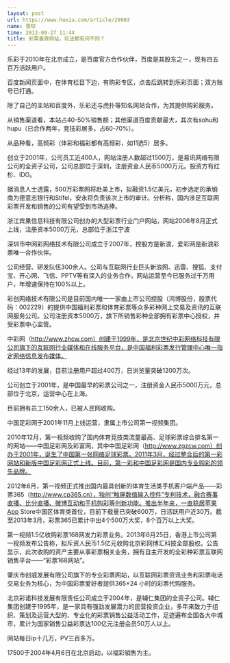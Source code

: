 ```yaml
---
layout: post
url: https://www.huxiu.com/article/20903
name: 雪球
time: 2013-09-27 11:44
title: 彩票垂直网站，玩法都有何不同？
---
```

乐彩于2010年在北京成立，是百度官方合作伙伴，百度是其股东之一，现有四五百万活跃用户。

百度新闻页面中，在体育栏目下边，有购彩专区，点击后跳转到乐彩页面；双方账号已打通。

除了自己的主站和百度外，乐彩还与虎扑等知名网站合作，为其提供购彩服务。

从销售渠道看，本站占40-50%销售额；其他渠道百度贡献最大，其次有sohu和hupu（已合作两年，竞技彩居多，占60-70%）。

从品种看，高频彩（体彩和福彩都有高频彩，如11选5）居多。

创立于2001年，公司员工近400人，网站注册人数超过1500万，是易讯网络有限公司的全资子公司，公司总部位于深圳，注册资金人民币5000万元。投资方有红杉、IDG。

据消息人士透露，500万彩票网将赴美上市，拟融资1.5亿美元，初步选定的承销商为德意志银行和Stifel，安永将负责该次上市的审计。分析称，国内涉足互联网彩票开发和销售的公司有望受到市场追捧。

浙江宾果信息科技有限公司创办的大型彩票行业门户网站，网站2006年8月正式上线，注册资本5000万元，总部位于浙江宁波

深圳市中网彩网络技术有限公司成立于2007年，控股方是新浪，爱彩网是新浪彩票唯一合作伙伴。

公司经营、研发队伍300余人。公司与互联网行业巨头新浪网、迅雷、搜狐、支付宝、开心网、飞信、PPTV等有深入的业务合作，网站运营至今已服务过千万用户，年增速保持在100%以上。

彩创网络技术有限公司是目前国内唯一一家由上市公司控股（鸿博股份，股票代码：002229）的提供中国福利彩票和体育彩票等众多彩种网上交易及资讯的互联网服务公司。公司注册资本5000万，旗下所销售彩种全部拥有彩票中心授权，并受彩票中心监管。

中彩网（http://www.zhcw.com）创建于1999年，是北京世纪中彩网络科技有限公司旗下的互联网行业媒体和在线服务平台，是中国福利彩票发行管理中心唯一指定网络信息发布媒体。

经过13年的发展，目前注册用户超过400万，日浏览量突破1200万次。

公司创立于2001年，是中国最早的彩票公司之一，注册资金人民币5000万元，总部位于北京，运营中心在上海。

目前拥有员工150余人，已被人民网收购。

中国足彩网于2001年11月上线运营，隶属上市公司第一视频集团。

2010年12月，第一视频收购了国内体育竞技类流量最高、足球彩票综合排名第一的网站——中国足彩网及彩富网，其中中国足彩网（http://www.zgzcw.com）创办于2001年，诞生了中国第一张网络足球彩票。2011年3月，经过整合后的第一彩网站和新版中国足彩网正式上线。目前，第一彩和中国足彩网是国内专业购彩的领先品牌。

2012年6月，第一视频正式推出国内最具创新的体育生活类手机客户端产品——彩票365（http://www.cp365.cn），独创“触屏数值输入控件”专利技术，融合赛事直播、比分直播、微博互动和手机购彩等创新功能。推出半年来，一直稳居苹果App Store中国区体育类首位，目前下载量已突破600万，日活跃用户近30万。截至2013年3月，彩票365已累计中出4个500万大奖，8个百万以上大奖。

第一视频1.5亿收购彩票168网发力彩票业务。2013年6月25日，香港上市公司第一视频发布公告称，拟斥资人民币1.5亿元收购北京彩网博汇科技全部股权。公告显示，此次收购的资产主要从事彩票相关业务，拥有自主开发的全彩种彩票互联网销售平台——“彩票168网站”。

肇庆市创威发展有限公司旗下的专业彩票网站，以互联网彩票资讯业务和彩票电话交易业务为核心，为中国彩票爱好者提供365×24 小时的彩票代购服务。

北京彩诺科技发展有限责任公司成立于2004年，是辅仁集团的全资子公司。辅仁集团创建于1995年，是一家具有强劲发展潜力的民营投资企业，多年来致力于组织、策划及运营大型的、专业化的彩票销售公益活动工作，足迹遍布全国各大中城市，累计为国家销售公益彩票达100亿元注册会员50万人以上。

网站每日ip十几万，PV三百多万。

17500于2004年4月6日在北京启动，以福彩销售为主。

